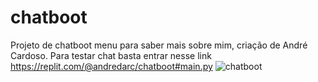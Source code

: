 # chatboot
Projeto de chatboot menu para saber mais sobre mim, criação de André Cardoso.
Para testar chat basta entrar nesse link https://replit.com/@andredarc/chatboot#main.py
![chatboot](https://user-images.githubusercontent.com/33385274/162255315-219e16c8-6ae8-42df-8fcc-24df9a0c9dea.png)
